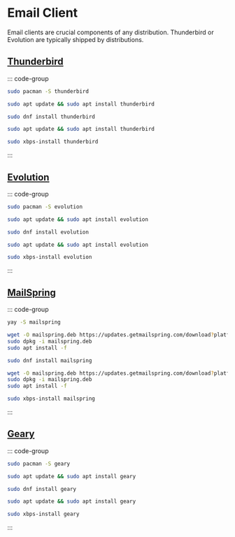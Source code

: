 # Email Client

Email clients are crucial components of any distribution. Thunderbird or Evolution are typically shipped by distributions.

## [Thunderbird](https://www.thunderbird.net/en-US/)


::: code-group

```sh [Arch]
sudo pacman -S thunderbird
```

```sh [Debian]
sudo apt update && sudo apt install thunderbird
```

```sh [Fedora]
sudo dnf install thunderbird
```

```sh [Ubuntu]
sudo apt update && sudo apt install thunderbird
```

```sh [Void]
sudo xbps-install thunderbird
```

:::

## [Evolution](https://help.gnome.org/users/evolution/stable/)



::: code-group

```sh [Arch]
sudo pacman -S evolution
```

```sh [Debian]
sudo apt update && sudo apt install evolution
```

```sh [Fedora]
sudo dnf install evolution
```

```sh [Ubuntu]
sudo apt update && sudo apt install evolution
```

```sh [Void]
sudo xbps-install evolution
```

:::

## [MailSpring](https://getmailspring.com/)


::: code-group

```sh [Arch]
yay -S mailspring
```

```sh [Debian]
wget -O mailspring.deb https://updates.getmailspring.com/download?platform=linuxDeb
sudo dpkg -i mailspring.deb
sudo apt install -f
```

```sh [Fedora]
sudo dnf install mailspring
```

```sh [Ubuntu]
wget -O mailspring.deb https://updates.getmailspring.com/download?platform=linuxDeb
sudo dpkg -i mailspring.deb
sudo apt install -f
```

```sh [Void]
sudo xbps-install mailspring
```

:::

## [Geary](https://wiki.gnome.org/Apps/Geary)


::: code-group

```sh [Arch]
sudo pacman -S geary
```

```sh [Debian]
sudo apt update && sudo apt install geary
```

```sh [Fedora]
sudo dnf install geary
```

```sh [Ubuntu]
sudo apt update && sudo apt install geary
```

```sh [Void]
sudo xbps-install geary
```

:::
